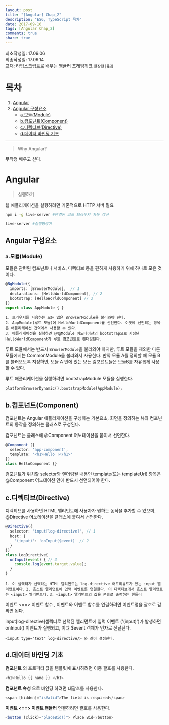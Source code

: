 ```yaml
---
layout: post
title: "[Angular] Chap_2"
description: "ES6, TypeScript 목차"
date: 2017-09-16
tags: [Angular Chap_2]
comments: true
share: true
---
```

최초작성일: 17.09.06  
최종작성일: 17.09.14  
교재: 타입스크립트로 배우는 앵귤러 프레임워크 `한장현|옮김`

# 목차  

1. [Angular](#Angular)  
2. [Angular 구성요소](#Angular-구성요소)  
    - [a.모듈(Module)](a-모듈-Module-)
    - [b.컴포넌트(Component)](b-컴포넌트-Component-)  
    - [c.디렉티브(Directive)](c-디렉티브-Directive-)
    - [d.데이터 바인딩 기초](d-데이터-바인딩-기초)
---
> Why Angular?  

무작정 배우고 싶다.  

# Angular  

> 실행하기  

웹 애플리케이션을 실행하려면 기존적으로 HTTP 서버 필요  

```sh
npm i -g live-server #변경된 코드 브라우저 자동 갱신  

live-server #실행명령어
```

## Angular 구성요소  

### a.모듈(Module)  

모듈은 관련된 컴포넌트나 서비스, 디렉티브 등을 편하게 사용하기 위해 하나로 모은 것이다.  

```ts
@NgModule({
  imports: [BrowserModule],  // 1
  declarations: [HelloWorldComponent], // 2
  bootstrap: [HelloWorldComponent] // 3
})
export class AppModule { }
```

`1. 브라우저를 사용하는 모든 앱은 BrowserModule을 불러와야 한다.`  
`2. AppModule(루트 모듈)에 HelloWorldComponent를 선언한다. 이곳에 선언되는 항목은 애플리케이션 전역에서 사용할 수 있다.`  
`3. 애플리케이션을 실행하면 @NgModule 어노테이션의 bootstrap으로 지정된 HelloWorldComponent가 루트 컴포넌트로 렌더링된다.`  

루트 모듈에서는 반드시 `BrowserModule`을 불러와야 하지만, 루트 모듈을 제외한 다른 모듈에서는 CommonModule을 불러와서 사용한다. 만약 모듈 A를 정의할 때 모듈 B를 불러오도록 지정하면, 모듈 A 안에 있는 모든 컴포넌트들은 모듈B를 자유롭게 사용할 수 있다.  

루트 애플리케이션을 실행하려면 bootstrapModule 모듈을 실행한다.  

`platformBrowserDynamic().bootstrapModule(AppModule);`  

## b.컴포넌트(Component)  

컴포넌트는 Angular 애플리케이션을 구성하는 기본요소, 화면을 정의하는 뷰와 컴포넌트의 동작을 정의하는 클래스로 구성된다.  

컴포넌트는 클래스에 @Component 어노테이션을 붙여서 선언한다.  

```ts
@Component ({
  selector: 'app-component',
  template: '<h1>Hello !</h1>'
})
class HelloComponent {}
```

컴포넌트가 위치할 selector와 렌더링될 내용인 template(또는 templateUrl) 항목은 @Component 어노테이션 안에 반드시 선언되어야 한다.  

## c.디렉티브(Directive)  

디렉티브를 사용하면 HTML 엘리먼트에 사용자가 원하는 동작을 추가할 수 있으며, @Directive 어노테이션을 클래스에 붙여서 선언한다.

```ts
@Directive({
  selector: 'input[log-directive]', // 1
  host: {
    '(input)': 'onInput($event)' // 2
  }
})
class LogDirective{
  onInput(event) { // 3  
    console.log(event.target.value);
  }
}
```

`1. 이 셀렉터가 선택하는 HTML 엘리먼트는 log-directive 어트리뷰트가 있는 input 엘리먼트이다.`
`2. 호스트 엘리먼트에 입력 이벤트를 연결한다. 이 디렉티브에서 호스트 엘리먼트는 <input> 엘리먼트다.`
`3. <input> 엘리먼트의 값을 콘솔로 출력하는 핸들러`  

이벤트 <==> 이벤트 함수 , 이벤트와 이벤트 함수를 연결하려면 이벤트명을 괄호로 감싸면 된다.  

input[log-directive]셀렉터로 선택된 엘리먼트에 입력 이벤트 ('(input)')가 발생하면 onInput() 이벤트가 실행되고, 이떄 $event 객체가 인자로 전달된다.  

`<input type="text" log-directive/> 와 같이 설정한다.`  

## d.데이터 바인딩 기초   

**컴포넌트** 의 프로퍼티 값을 템플릿에 표시하려면 이중 괄호를 사용한다.  
```ts
<h1>Hello {{ name }} </h1>
```  

**컴포넌트 속성** 으로 바인딩 하려면 대괄호를 사용한다.  
```ts
<span [hidden]="isValid">The field is required</span>    
```

**이벤트 <==> 이벤트 핸들러** 연결하려면 괄호를 사용한다.  
```ts
<button (click)="placeBid()"> Place Bid</button>
```
